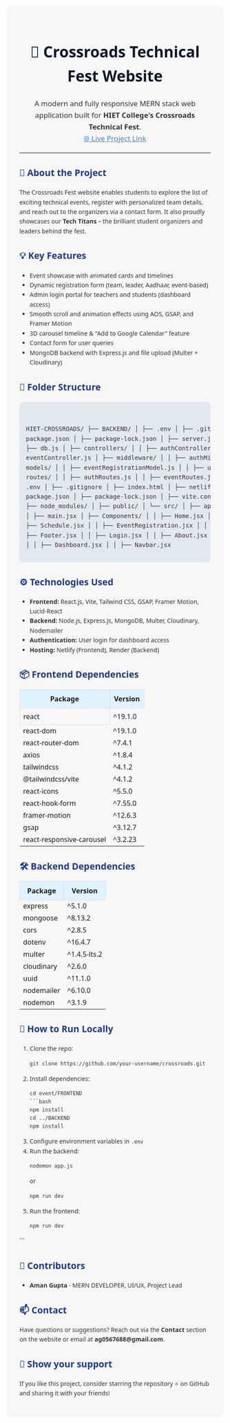 <!-- Save this content as README.md -->
<div style="font-family: 'Segoe UI', Tahoma, Geneva, Verdana, sans-serif; line-height: 1.6; color: #333; background: #f7f7f7; padding: 30px; border-radius: 10px;">

  <h1 style="color: #0f172a; font-size: 2.5em; text-align: center;">🚀 Crossroads Technical Fest Website</h1>

  <p style="font-size: 1.2em; text-align: center;">
    A modern and fully responsive MERN stack web application built for <strong>HIET College's Crossroads Technical Fest</strong>.<br />
    <a href="https://hiet-crossroads.netlify.app/" target="_blank" style="color: #3b82f6;">🌐 Live Project Link</a>
  </p>

  <hr style="border: none; border-top: 2px solid #ddd;" />

  <h2 style="color: #1e3a8a;">📌 About the Project</h2>
  <p>
    The Crossroads Fest website enables students to explore the list of exciting technical events, register with personalized team details, and reach out to the organizers via a contact form. It also proudly showcases our <strong>Tech Titans</strong> – the brilliant student organizers and leaders behind the fest.
  </p>

  <h2 style="color: #1e3a8a;">💡 Key Features</h2>
  <ul>
    <li>Event showcase with animated cards and timelines</li>
    <li>Dynamic registration form (team, leader, Aadhaar, event-based)</li>
    <li>Admin login portal for teachers and students (dashboard access)</li>
    <li>Smooth scroll and animation effects using AOS, GSAP, and Framer Motion</li>
    <li>3D carousel timeline & "Add to Google Calendar" feature</li>
    <li>Contact form for user queries</li>
    <li>MongoDB backend with Express.js and file upload (Multer + Cloudinary)</li>
  </ul>

  <h2 style="color: #1e3a8a;">📁 Folder Structure</h2>
  <pre style="background: #e2e8f0; padding: 15px; border-radius: 8px; overflow-x: auto;">

HIET-CROSSROADS/
├── BACKEND/
│   ├── .env
│   ├── .gitignore
│   ├── package.json
│   ├── package-lock.json
│   ├── server.js
│   ├── config/
│   │   ├── db.js
│   ├── controllers/
│   │   ├── authController.js
│   │   ├── eventController.js
│   ├── middleware/
│   │   ├── authMiddleware.js
│   ├── models/
│   │   ├── eventRegistrationModel.js
│   │   ├── userModel.js
│   ├── routes/
│   │   ├── authRoutes.js
│   │   ├── eventRoutes.js
├── FRONTEND/
│   ├── .env
│   ├── .gitignore
│   ├── index.html
│   ├── netlify.toml
│   ├── package.json
│   ├── package-lock.json
│   ├── vite.config.js
│   ├── dist/
│   ├── node_modules/
│   ├── public/
│   └── src/
│       ├── app.jsx
│       ├── index.css
│       ├── main.jsx
│       ├── Components/
│       │   ├── Home.jsx
│       │   ├── Event.jsx
│       │   ├── Schedule.jsx
│       │   ├── EventRegistration.jsx
│       │   ├── Contact.jsx
│       │   ├── Footer.jsx
│       │   ├── Login.jsx
│       │   ├── About.jsx
│       │   ├── Register.jsx
│       │   ├── Dashboard.jsx
│       │   ├── Navbar.jsx
</pre>


  <h2 style="color: #1e3a8a;">⚙️ Technologies Used</h2>
  <ul>
    <li><strong>Frontend:</strong> React.js, Vite, Tailwind CSS, GSAP, Framer Motion, Lucid-React</li>
    <li><strong>Backend:</strong> Node.js, Express.js, MongoDB, Multer, Cloudinary, Nodemailer</li>
    <li><strong>Authentication:</strong> User login for dashboard access</li>
    <li><strong>Hosting:</strong> Netlify (Frontend), Render (Backend)</li>
  </ul>

  <h2 style="color: #1e3a8a;">📦 Frontend Dependencies</h2>
  <table style="width: 100%; border-collapse: collapse;">
    <thead>
      <tr style="background: #e0f2fe;">
        <th style="padding: 10px; border: 1px solid #ddd;">Package</th>
        <th style="padding: 10px; border: 1px solid #ddd;">Version</th>
      </tr>
    </thead>
    <tbody>
      <tr><td style="padding: 8px; border: 1px solid #ddd;">react</td><td>^19.1.0</td></tr>
      <tr><td>react-dom</td><td>^19.1.0</td></tr>
      <tr><td>react-router-dom</td><td>^7.4.1</td></tr>
      <tr><td>axios</td><td>^1.8.4</td></tr>
      <tr><td>tailwindcss</td><td>^4.1.2</td></tr>
      <tr><td>@tailwindcss/vite</td><td>^4.1.2</td></tr>
      <tr><td>react-icons</td><td>^5.5.0</td></tr>
      <tr><td>react-hook-form</td><td>^7.55.0</td></tr>
      <tr><td>framer-motion</td><td>^12.6.3</td></tr>
      <tr><td>gsap</td><td>^3.12.7</td></tr>
      <tr><td>react-responsive-carousel</td><td>^3.2.23</td></tr>
    </tbody>
  </table>

  <h2 style="color: #1e3a8a;">🛠️ Backend Dependencies</h2>
  <table style="width: 100%; border-collapse: collapse;">
    <thead>
      <tr style="background: #e0f2fe;">
        <th style="padding: 10px; border: 1px solid #ddd;">Package</th>
        <th style="padding: 10px; border: 1px solid #ddd;">Version</th>
      </tr>
    </thead>
    <tbody>
      <tr><td>express</td><td>^5.1.0</td></tr>
      <tr><td>mongoose</td><td>^8.13.2</td></tr>
      <tr><td>cors</td><td>^2.8.5</td></tr>
      <tr><td>dotenv</td><td>^16.4.7</td></tr>
      <tr><td>multer</td><td>^1.4.5-lts.2</td></tr>
      <tr><td>cloudinary</td><td>^2.6.0</td></tr>
      <tr><td>uuid</td><td>^11.1.0</td></tr>
      <tr><td>nodemailer</td><td>^6.10.0</td></tr>
      <tr><td>nodemon</td><td>^3.1.9</td></tr>
    </tbody>
  </table>

  <h2 style="color: #1e3a8a;">🧩 How to Run Locally</h2>
  <ol>
    <li>Clone the repo:
      <pre><code>git clone https://github.com/your-username/crossroads.git</code></pre>
    </li>
    <li>Install dependencies:
      <pre><code>cd event/FRONTEND
```bash
npm install
cd ../BACKEND
npm install</code></pre>
    </li>
    <li>Configure environment variables in <code>.env</code></li>
    <li>Run the backend:
      <pre><code>nodemon app.js</code></pre>
      or
      <pre><code>npm run dev</code></pre>
    </li>
    <li>Run the frontend:
      <pre><code>npm run dev</code></pre>
    </li>
  </ol>
```

  <h2 style="color: #1e3a8a;">👥 Contributors</h2>
  <ul>
    <li><strong>Aman Gupta</strong> - MERN DEVELOPER, UI/UX, Project Lead</li>
    
  </ul>

  <h2 style="color: #1e3a8a;">📫 Contact</h2>
  <p>
    Have questions or suggestions? Reach out via the <strong>Contact</strong> section on the website or email at <strong>ag0567688@gmail.com</strong>.
  </p>

  <h2 style="color: #1e3a8a;">🌟 Show your support</h2>
  <p>If you like this project, consider starring the repository ⭐ on GitHub and sharing it with your friends!</p>
</div>
